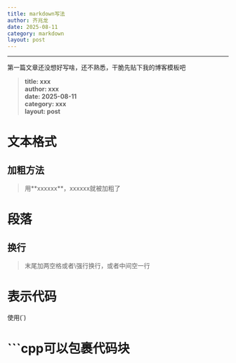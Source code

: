 ```yaml
---
title: markdown写法
author: 齐兆龙
date: 2025-08-11
category: markdown
layout: post
---
```


---
第一篇文章还没想好写啥，还不熟悉，干脆先贴下我的博客模板吧  

> **title: xxx  
 author: xxx  
 date: 2025-08-11  
 category: xxx  
 layout: post**  

# 文本格式
## 加粗方法
> 用\*\*xxxxxx\*\*，xxxxxx就被加粗了

# 段落
## 换行
> 末尾加两空格或者\强行换行，或者中间空一行

# 表示代码
使用(`)

# ```cpp可以包裹代码块